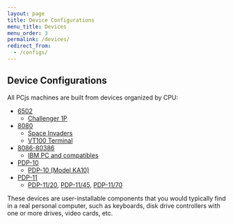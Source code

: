 ```yaml
---
layout: page
title: Device Configurations
menu_title: Devices
menu_order: 3
permalink: /devices/
redirect_from:
  - /configs/
---
```


Device Configurations
---------------------

All PCjs machines are built from devices organized by CPU:
 
* [6502](c1p/)
    - [Challenger 1P](c1p/machine/)
* [8080](pc8080/)
    - [Space Invaders](pc8080/machine/invaders/)
    - [VT100 Terminal](pc8080/machine/vt100/)
* [8086-80386](pcx86/)
    - [IBM PC and compatibles](pcx86/machine/)
* [PDP-10](pdp10/)
    - [PDP-10 (Model KA10)](pdp10/machine/ka10/)
* [PDP-11](pdp11/)
    - [PDP-11/20](pdp11/machine/1120/), [PDP-11/45](pdp11/machine/1145/), [PDP-11/70](pdp11/machine/1170/)

These devices are user-installable components that you would typically find in a real personal computer,
such as keyboards, disk drive controllers with one or more drives, video cards, etc.

